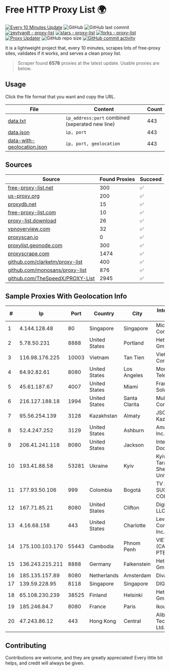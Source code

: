 
# Free HTTP Proxy List 🌍

[![Every 10 Minutes Update](https://github.com/mertguvencli/http-proxy-list/actions/workflows/main.yml/badge.svg?branch=main)](https://github.com/mertguvencli/http-proxy-list/actions/workflows/main.yml)
![GitHub](https://img.shields.io/github/license/mertguvencli/http-proxy-list)
![GitHub last commit](https://img.shields.io/github/last-commit/mertguvencli/http-proxy-list)
[![zevtyardt - proxy-list](https://img.shields.io/static/v1?label=zevtyardt&message=proxy-list&color=blue&logo=github)](https://github.com/zevtyardt/proxy-list "Go to GitHub repo")
[![stars - proxy-list](https://img.shields.io/github/stars/zevtyardt/proxy-list?style=social)](https://github.com/zevtyardt/proxy-list)
[![forks - proxy-list](https://img.shields.io/github/forks/zevtyardt/proxy-list?style=social)](https://github.com/zevtyardt/proxy-list)
[![Proxy Updater](https://github.com/zevtyardt/proxy-list/workflows/Proxy%20Updater/badge.svg)](https://github.com/zevtyardt/proxy-list/actions?query=workflow:"Proxy+Updater")
![GitHub repo size](https://img.shields.io/github/repo-size/zevtyardt/proxy-list)
[![GitHub commit activity](https://img.shields.io/github/commit-activity/m/zevtyardt/proxy-list?logo=commits)](https://github.com/zevtyardt/proxy-list/commits/main)

It is a lightweight project that, every 10 minutes, scrapes lots of free-proxy sites, validates if it works, and serves a clean proxy list.

> Scraper found **6578** proxies at the latest update. Usable proxies are below.

## Usage

Click the file format that you want and copy the URL.

|File|Content|Count|
|----|-------|-----|
|[data.txt](https://raw.githubusercontent.com/mertguvencli/http-proxy-list/main/proxy-list/data.txt)|`ip_address:port` combined (seperated new line)|443|
|[data.json](https://raw.githubusercontent.com/mertguvencli/http-proxy-list/main/proxy-list/data.json)|`ip, port`|443|
|[data-with-geolocation.json](https://raw.githubusercontent.com/mertguvencli/http-proxy-list/main/proxy-list/data-with-geolocation.json)|`ip, port, geolocation`|443|

## Sources

|Source|Found Proxies|Succeed|
|------|-------------|-------|
|[free-proxy-list.net](https://free-proxy-list.net)|300|✅|
|[us-proxy.org](https://www.us-proxy.org)|200|✅|
|[proxydb.net](http://proxydb.net)|15|✅|
|[free-proxy-list.com](https://free-proxy-list.com/?page=&port=&type%5B%5D=http&type%5B%5D=https&up_time=0&search=Search)|10|✅|
|[proxy-list.download](https://www.proxy-list.download/HTTP)|26|✅|
|[vpnoverview.com](https://vpnoverview.com/privacy/anonymous-browsing/free-proxy-servers)|32|✅|
|[proxyscan.io](https://www.proxyscan.io)|0|✅|
|[proxylist.geonode.com](https://proxylist.geonode.com/api/proxy-list?limit=300&page=1&sort_by=lastChecked&sort_type=desc&protocols=http,https)|300|✅|
|[proxyscrape.com](https://api.proxyscrape.com/v2/?request=displayproxies&protocol=http&timeout=10000&country=all&ssl=all&anonymity=all)|1474|✅|
|[github.com/clarketm/proxy-list](https://raw.githubusercontent.com/clarketm/proxy-list/master/proxy-list-raw.txt)|400|✅|
|[github.com/monosans/proxy-list](https://raw.githubusercontent.com/monosans/proxy-list/main/proxies/http.txt)|876|✅|
|[github.com/TheSpeedX/PROXY-List](https://raw.githubusercontent.com/TheSpeedX/PROXY-List/master/http.txt)|2945|✅|


## Sample Proxies With Geolocation Info

|#|Ip|Port|Country|City|Internet Service Provider|
|-|--|----|-------|----|-------------------------|
|1|4.144.128.48|80|Singapore|Singapore|Microsoft Corporation|
|2|5.78.50.231|8888|United States|Portland|Hetzner Online GmbH|
|3|116.98.176.225|10003|Vietnam|Tan Tien|Viettel Corporation|
|4|64.92.82.61|8080|United States|Los Angeles|Momentum Telecom, Inc.|
|5|45.61.187.67|4007|United States|Miami|FranTech Solutions|
|6|216.127.188.18|1994|United States|Santa Clarita|Multacom Corporation|
|7|95.56.254.139|3128|Kazakhstan|Almaty|JSC Kazakhtelecom|
|8|52.4.247.252|3129|United States|Ashburn|Amazon.com, Inc.|
|9|206.41.241.118|8080|United States|Jackson|Internet Doorway, Inc.|
|10|193.41.88.58|53281|Ukraine|Kyiv|Kyiv National Taras Shevchenko University|
|11|177.93.50.106|999|Colombia|Bogotá|TV AZTECA SUCURSAL COLOMBIA|
|12|167.71.85.21|8080|United States|Clifton|DigitalOcean, LLC|
|13|4.16.68.158|443|United States|Charlotte|Level 3 Communications, Inc.|
|14|175.100.103.170|55443|Cambodia|Phnom Penh|VIETTEL (CAMBODIA) PTE., LTD|
|15|136.243.215.211|8888|Germany|Falkenstein|Hetzner Online GmbH|
|16|185.135.157.89|8080|Netherlands|Amsterdam|Diva-C OOO|
|17|139.59.228.95|8118|Singapore|Singapore|DIGITALOCEAN|
|18|65.108.230.239|38525|Finland|Helsinki|Hetzner Online GmbH|
|19|185.246.84.7|8080|France|Paris|Ikoula Net SAS|
|20|47.243.86.12|443|Hong Kong|Central|Alibaba (US) Technology Co., Ltd.|



## Contributing

Contributions are welcome, and they are greatly appreciated! Every
little bit helps, and credit will always be given.


